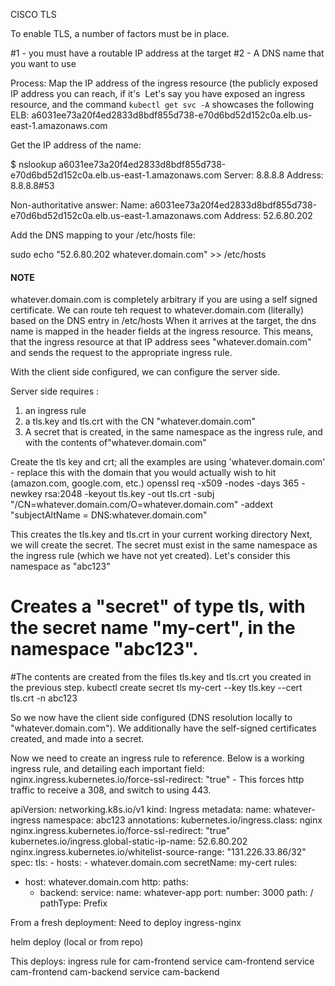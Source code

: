 CISCO TLS


To enable TLS, a number of factors must be in place.


#1 - you must have a routable IP address at the target
#2 - A DNS name that you want to use 


Process:
Map the IP address of the ingress resource (the publicly exposed IP address you can reach, if it's 
 Let's say you have exposed an ingress resource, and the command `kubectl get svc -A` showcases the following ELB:
a6031ee73a20f4ed2833d8bdf855d738-e70d6bd52d152c0a.elb.us-east-1.amazonaws.com

Get the IP address of the name:


 $ nslookup a6031ee73a20f4ed2833d8bdf855d738-e70d6bd52d152c0a.elb.us-east-1.amazonaws.com
Server:		8.8.8.8
Address:	8.8.8.8#53

Non-authoritative answer:
Name:	a6031ee73a20f4ed2833d8bdf855d738-e70d6bd52d152c0a.elb.us-east-1.amazonaws.com
Address: 52.6.80.202

Add the DNS mapping to your /etc/hosts file:

sudo echo "52.6.80.202  whatever.domain.com" >> /etc/hosts

#### NOTE #####
whatever.domain.com is completely arbitrary if you are using a self signed certificate.
We can route teh request to whatever.domain.com (literally) based on the DNS entry in /etc/hosts
When it arrives at the target, the dns name is mapped in the header fields at the ingress resource.
This means, that the ingress resource at that IP address sees "whatever.domain.com" and sends the request to the appropriate ingress rule.

With the client side configured, we can configure the server side.

Server side requires :
1. an ingress rule
2. a tls.key and tls.crt with the CN "whatever.domain.com"
3. A secret that is created, in the same namespace as the ingress rule, and with the contents of"whatever.domain.com"

Create the tls key and crt; all the examples are using 'whatever.domain.com' - replace this with the domain that you would actually wish to hit (amazon.com, google.com, etc.)
openssl req -x509 -nodes -days 365 -newkey rsa:2048 -keyout tls.key -out tls.crt -subj "/CN=whatever.domain.com/O=whatever.domain.com" -addext "subjectAltName = DNS:whatever.domain.com"

This creates the tls.key and tls.crt in your current working directory
Next, we will create the secret. 
The secret must exist in the same namespace as the ingress rule (which we have not yet created).
Let's consider this namespace as "abc123"

# Creates a "secret" of type tls, with the secret name "my-cert", in the namespace "abc123".
#The  contents are created from the files tls.key and tls.crt you created in the previous step.
kubectl create secret tls my-cert --key tls.key --cert tls.crt -n abc123

So we now have the client side configured (DNS resolution locally to "whatever.domain.com").
We additionally have the self-signed certificates created, and made into a secret.


Now we need to create an ingress rule to reference. Below is a working ingress rule, and detailing each important field:
nginx.ingress.kubernetes.io/force-ssl-redirect: "true" - This forces http traffic to receive a 308, and switch to using 443. 



apiVersion: networking.k8s.io/v1
kind: Ingress
metadata:
  name: whatever-ingress
  namespace: abc123
  annotations:
    kubernetes.io/ingress.class: nginx
    nginx.ingress.kubernetes.io/force-ssl-redirect: "true"
    kubernetes.io/ingress.global-static-ip-name: 52.6.80.202
    nginx.ingress.kubernetes.io/whitelist-source-range: "131.226.33.86/32"
spec:
  tls:
    - hosts:
       - whatever.domain.com
      secretName: my-cert
  rules:
  - host: whatever.domain.com
    http:
      paths:
      - backend:
          service:
            name: whatever-app
            port:
              number: 3000
        path: /
        pathType: Prefix



From a fresh deployment:
Need to deploy ingress-nginx

helm deploy (local or from repo)

This deploys:
ingress rule for cam-frontend service
cam-frontend service
cam-frontend
cam-backend service
cam-backend

